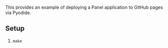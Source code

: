 This provides an example of deploying a Panel application to GitHub pages via Pyodide.

## Setup

1. `make `